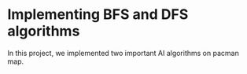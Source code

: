 # Implementing BFS and DFS algorithms
In this project, we implemented two important AI algorithms on pacman map.
